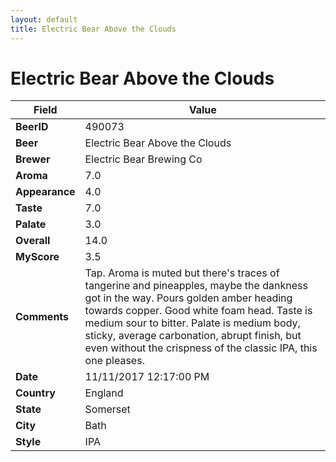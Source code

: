 ```yaml
---
layout: default
title: Electric Bear Above the Clouds
---
```


# Electric Bear Above the Clouds

| Field         | Value     |
|---------------|-----------|
| **BeerID** | 490073 |
| **Beer** | Electric Bear Above the Clouds |
| **Brewer** | Electric Bear Brewing Co |
| **Aroma** | 7.0 |
| **Appearance** | 4.0 |
| **Taste** | 7.0 |
| **Palate** | 3.0 |
| **Overall** | 14.0 |
| **MyScore** | 3.5 |
| **Comments** | Tap. Aroma is muted but there&#39;s traces of tangerine and pineapples, maybe the dankness got in the way. Pours golden amber heading towards copper. Good white foam head.  Taste is medium sour to bitter. Palate is medium body, sticky, average carbonation, abrupt finish, but even without the crispness of the classic IPA, this one pleases. |
| **Date** | 11/11/2017 12:17:00 PM |
| **Country** | England |
| **State** | Somerset |
| **City** | Bath |
| **Style** | IPA |

